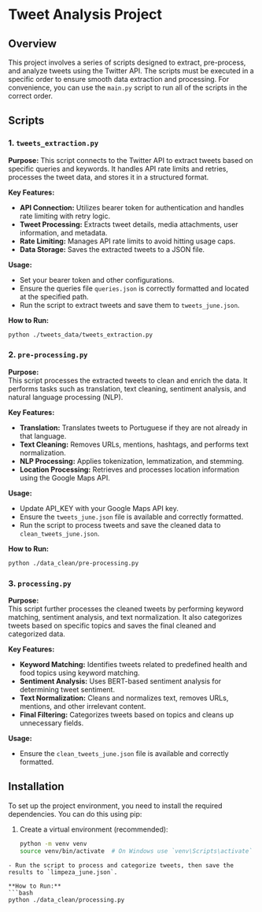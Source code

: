 # Tweet Analysis Project

## Overview

This project involves a series of scripts designed to extract, pre-process, and analyze tweets using the Twitter API. The scripts must be executed in a specific order to ensure smooth data extraction and processing. For convenience, you can use the `main.py` script to run all of the scripts in the correct order.

## Scripts

### 1. `tweets_extraction.py`

**Purpose:** This script connects to the Twitter API to extract tweets based on specific queries and keywords. It handles API rate limits and retries, processes the tweet data, and stores it in a structured format.

**Key Features:**
- **API Connection:** Utilizes bearer token for authentication and handles rate limiting with retry logic.
- **Tweet Processing:** Extracts tweet details, media attachments, user information, and metadata.
- **Rate Limiting:** Manages API rate limits to avoid hitting usage caps.
- **Data Storage:** Saves the extracted tweets to a JSON file.

**Usage:**
- Set your bearer token and other configurations.
- Ensure the queries file `queries.json` is correctly formatted and located at the specified path.
- Run the script to extract tweets and save them to `tweets_june.json`.

**How to Run:**
```bash
python ./tweets_data/tweets_extraction.py
```

### 2. `pre-processing.py`

**Purpose:**  
This script processes the extracted tweets to clean and enrich the data. It performs tasks such as translation, text cleaning, sentiment analysis, and natural language processing (NLP).

**Key Features:**
- **Translation:** Translates tweets to Portuguese if they are not already in that language.
- **Text Cleaning:** Removes URLs, mentions, hashtags, and performs text normalization.
- **NLP Processing:** Applies tokenization, lemmatization, and stemming.
- **Location Processing:** Retrieves and processes location information using the Google Maps API.

**Usage:**
- Update API_KEY with your Google Maps API key.
- Ensure the `tweets_june.json` file is available and correctly formatted.
- Run the script to process tweets and save the cleaned data to `clean_tweets_june.json`.

**How to Run:**
```bash
python ./data_clean/pre-processing.py
```

### 3. `processing.py`

**Purpose:**  
This script further processes the cleaned tweets by performing keyword matching, sentiment analysis, and text normalization. It also categorizes tweets based on specific topics and saves the final cleaned and categorized data.

**Key Features:**
- **Keyword Matching:** Identifies tweets related to predefined health and food topics using keyword matching.
- **Sentiment Analysis:** Uses BERT-based sentiment analysis for determining tweet sentiment.
- **Text Normalization:** Cleans and normalizes text, removes URLs, mentions, and other irrelevant content.
- **Final Filtering:** Categorizes tweets based on topics and cleans up unnecessary fields.

**Usage:**
- Ensure the `clean_tweets_june.json` file is available and correctly formatted.


## Installation

To set up the project environment, you need to install the required dependencies. You can do this using pip:

1. Create a virtual environment (recommended):
   ```bash
   python -m venv venv
   source venv/bin/activate  # On Windows use `venv\Scripts\activate`
  ```
- Run the script to process and categorize tweets, then save the results to `limpeza_june.json`.

**How to Run:**
```bash
python ./data_clean/processing.py

